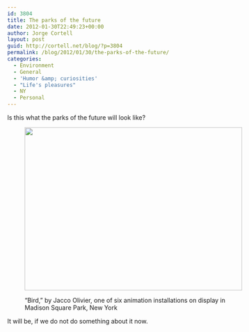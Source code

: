 ```yaml
---
id: 3804
title: The parks of the future
date: 2012-01-30T22:49:23+00:00
author: Jorge Cortell
layout: post
guid: http://cortell.net/blog/?p=3804
permalink: /blog/2012/01/30/the-parks-of-the-future/
categories:
  - Environment
  - General
  - 'Humor &amp; curiosities'
  - "Life's pleasures"
  - NY
  - Personal
---
```

Is this what the parks of the future will look like?<figure style="width: 500px" class="wp-caption aligncenter">

<img title="Bird" src="https://lh6.googleusercontent.com/-ZefETDznfMM/Txx-0Gh9aPI/AAAAAAAAANo/J0ESPaR4UHA/w500-h375-k/20120122_162430.jpg" alt="" width="500" height="375" /><figcaption class="wp-caption-text">“Bird,” by Jacco Olivier, one of six animation installations on display in Madison Square Park, New York</figcaption></figure> 

It will be, if we do not do something about it now.